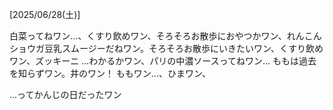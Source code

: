 [2025/06/28(土)]

白菜ってねワン…、くすり飲めワン、そろそろお散歩におやつかワン、れんこんショウガ豆乳スムージーだねワン。そろそろお散歩にいきたいワン、くすり飲めワン、ズッキーニ …わかるかワン、パリの中濃ソースってねワン… ももは過去を知らずワン。井のワン！ ももワン...、ひまワン、

...ってかんじの日だったワン
